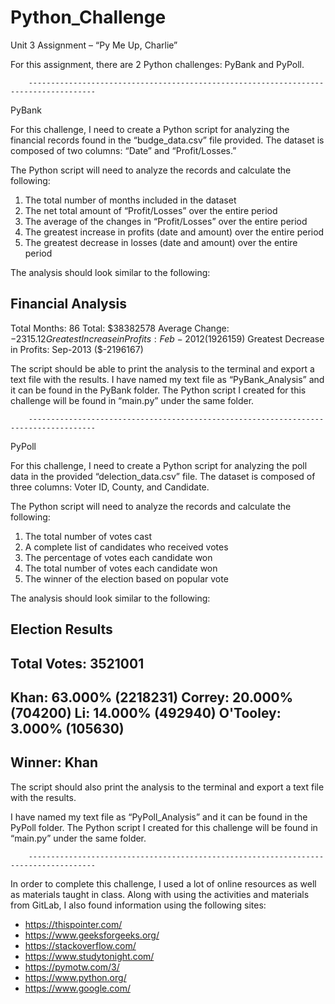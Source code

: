 # Python_Challenge

Unit 3 Assignment – “Py Me Up, Charlie”

For this assignment, there are 2 Python challenges: PyBank and PyPoll. 

		-------------------------------------------------------------------------------------	

PyBank

For this challenge, I need to create a Python script for analyzing the financial records found in the “budge_data.csv” file provided. The dataset is composed of two columns: “Date” and “Profit/Losses.”

The Python script will need to analyze the records and calculate the following:

1.	The total number of months included in the dataset
2.	The net total amount of “Profit/Losses” over the entire period
3.	The average of the changes in “Profit/Losses” over the entire period
4.	The greatest increase in profits (date and amount) over the entire period
5.	The greatest decrease in losses (date and amount) over the entire period

The analysis should look similar to the following:

Financial Analysis
----------------------------
Total Months: 86
Total: $38382578
Average  Change: $-2315.12
Greatest Increase in Profits: Feb-2012 ($1926159)
Greatest Decrease in Profits: Sep-2013 ($-2196167)

The script should be able to print the analysis to the terminal and export a text file with the results. I have named my text file as “PyBank_Analysis” and it can be found in the PyBank folder. The Python script I created for this challenge will be found in “main.py” under the same folder.

		-------------------------------------------------------------------------------------
      
      
PyPoll

For this challenge, I need to create a Python script for analyzing the poll data in the provided “delection_data.csv” file. The dataset is composed of three columns: Voter ID, County, and Candidate.

The Python script will need to analyze the records and calculate the following:

1.	The total number of votes cast
2.	A complete list of candidates who received votes
3.	The percentage of votes each candidate won
4.	The total number of votes each candidate won
5.	The winner of the election based on popular vote

The analysis should look similar to the following:

Election Results
-------------------------
Total Votes: 3521001
-------------------------
Khan: 63.000% (2218231)
Correy: 20.000% (704200)
Li: 14.000% (492940)
O'Tooley: 3.000% (105630)
-------------------------
Winner: Khan
-------------------------

The script should also print the analysis to the terminal and export a text file with the results.

I have named my text file as “PyPoll_Analysis” and it can be found in the PyPoll folder. The Python script I created for this challenge will be found in “main.py” under the same folder.

		-------------------------------------------------------------------------------------		


In order to complete this challenge, I used a lot of online resources as well as materials taught in class. Along with using the activities and materials from GitLab, I also found information using the following sites:

-	https://thispointer.com/
-	https://www.geeksforgeeks.org/
-	https://stackoverflow.com/
-	https://www.studytonight.com/
-	https://pymotw.com/3/
-	https://www.python.org/
-	https://www.google.com/

